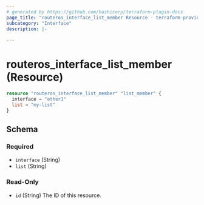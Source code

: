 ```yaml
---
# generated by https://github.com/hashicorp/terraform-plugin-docs
page_title: "routeros_interface_list_member Resource - terraform-provider-routeros"
subcategory: "Interface"
description: |-
  
---
```


# routeros_interface_list_member (Resource)


```terraform
resource "routeros_interface_list_member" "list_member" {
  interface = "ether1"
  list = "my-list"
}
```


<!-- schema generated by tfplugindocs -->
## Schema

### Required

- `interface` (String)
- `list` (String)

### Read-Only

- `id` (String) The ID of this resource.


